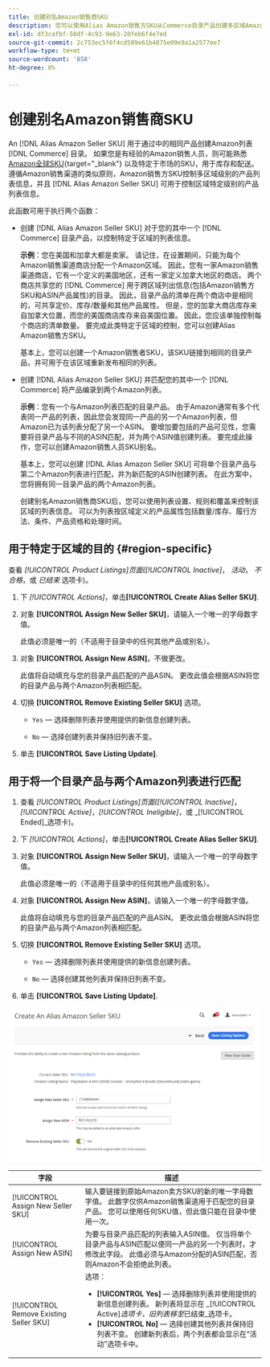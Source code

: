 ```yaml
---
title: 创建别名Amazon销售商SKU
description: 您可以使用Alias Amazon销售方SKU从Commerce目录产品创建多区域Amazon列表。
exl-id: df3cafbf-58df-4c93-9e63-20feb6f4e7ed
source-git-commit: 2c753ec5f6f4cd509e61b4875e09e9a1a2577ee7
workflow-type: tm+mt
source-wordcount: '858'
ht-degree: 0%

---
```


# 创建别名Amazon销售商SKU

An [!DNL Alias Amazon Seller SKU] 用于通过中的相同产品创建Amazon列表 [!DNL Commerce] 目录。 如果您是有经验的Amazon销售人员，则可能熟悉 [Amazon全球SKU](https://sellercentral.amazon.com/gp/help/external/help.html?itemID=201394090){target="_blank"} 以及特定于市场的SKU，用于库存和配送。 遵循Amazon销售渠道的类似原则，Amazon销售方SKU控制多区域级别的产品列表信息，并且 [!DNL Alias Amazon Seller SKU] 可用于控制区域特定级别的产品列表信息。

此函数可用于执行两个函数：

- 创建 [!DNL Alias Amazon Seller SKU] 对于您的其中一个 [!DNL Commerce] 目录产品，以控制特定于区域的列表信息。

   **示例**：您在美国和加拿大都是卖家。 请记住，在设置期间，只能为每个Amazon销售渠道商店分配一个Amazon区域。 因此，您有一家Amazon销售渠道商店，它有一个定义的美国地区，还有一家定义加拿大地区的商店。 两个商店共享您的 [!DNL Commerce] 用于跨区域列出信息(包括Amazon销售方SKU和ASIN产品属性)的目录。 因此，目录产品的清单在两个商店中是相同的，可共享定价、库存/数量和其他产品属性。 但是，您的加拿大商店库存来自加拿大位置，而您的美国商店库存来自美国位置。 因此，您应该单独控制每个商店的清单数量。 要完成此类特定于区域的控制，您可以创建Alias Amazon销售方SKU。

   基本上，您可以创建一个Amazon销售者SKU，该SKU链接到相同的目录产品，并可用于在该区域重新发布相同的列表。

- 创建 [!DNL Alias Amazon Seller SKU] 并匹配您的其中一个 [!DNL Commerce] 将产品编录到两个Amazon列表。

   **示例**：您有一个与Amazon列表匹配的目录产品。 由于Amazon通常有多个代表同一产品的列表，因此您会发现同一产品的另一个Amazon列表，但Amazon已为该列表分配了另一个ASIN。 要增加要包括的产品可见性，您需要将目录产品与不同的ASIN匹配，并为两个ASIN值创建列表。 要完成此操作，您可以创建Amazon销售人员SKU别名。

   基本上，您可以创建 [!DNL Alias Amazon Seller SKU] 可将单个目录产品与第二个Amazon列表进行匹配，并为新匹配的ASIN创建列表。 在此方案中，您将拥有同一目录产品的两个Amazon列表。

   创建别名Amazon销售商SKU后，您可以使用列表设置、规则和覆盖来控制该区域的列表信息。 可以为列表按区域定义的产品属性包括数量/库存、履行方法、条件、产品资格和处理时间。

## 用于特定于区域的目的 {#region-specific}

查看 _[!UICONTROL Product Listings]_页面(_[!UICONTROL Inactive]_， _活动_， _不合格_，或 _已结束_ 选项卡)。

1. 下 _[!UICONTROL Actions]_，单击&#x200B;**[!UICONTROL Create Alias Seller SKU]**.

1. 对象 **[!UICONTROL Assign New Seller SKU]**，请输入一个唯一的字母数字值。

   此值必须是唯一的（不适用于目录中的任何其他产品或别名）。

1. 对象 **[!UICONTROL Assign New ASIN]**，不做更改。

   此值将自动填充与您的目录产品匹配的产品ASIN。 更改此值会根据ASIN将您的目录产品与两个Amazon列表相匹配。

1. 切换 **[!UICONTROL Remove Existing Seller SKU]** 选项。

   - `Yes`  — 选择删除列表并使用提供的新信息创建列表。

   - `No`  — 选择创建列表并保持旧列表不变。

1. 单击 **[!UICONTROL Save Listing Update]**.

## 用于将一个目录产品与两个Amazon列表进行匹配

1. 查看 _[!UICONTROL Product Listings]_页面(_[!UICONTROL Inactive]_， _[!UICONTROL Active]_，_[!UICONTROL Ineligible]_，或 _[!UICONTROL Ended]_选项卡)。

1. 下 _[!UICONTROL Actions]_，单击&#x200B;**[!UICONTROL Create Alias Seller SKU]**.

1. 对象 **[!UICONTROL Assign New Seller SKU]**，请输入一个唯一的字母数字值。

   此值必须是唯一的（不适用于目录中的任何其他产品或别名）。

1. 对象 **[!UICONTROL Assign New ASIN]**，请输入一个唯一的字母数字值。

   此值将自动填充与您的目录产品匹配的产品ASIN。 更改此值会根据ASIN将您的目录产品与两个Amazon列表相匹配。

1. 切换 **[!UICONTROL Remove Existing Seller SKU]** 选项。

   - `Yes`  — 选择删除列表并使用提供的新信息创建列表。

   - `No`  — 选择创建其他列表并保持旧列表不变。

1. 单击 **[!UICONTROL Save Listing Update]**.

![创建别名Amazon销售商SKU](assets/amazon-alias-sku-create.png)

| 字段 | 描述 |
|--- |--- |
| [!UICONTROL Assign New Seller SKU] | 输入要链接到原始Amazon卖方SKU的新的唯一字母数字值。 此数字仅供Amazon销售渠道用于匹配您的目录产品。 您可以使用任何SKU值，但此值只能在目录中使用一次。 |
| [!UICONTROL Assign New ASIN] | 为要与目录产品匹配的列表输入ASIN值。 仅当将单个目录产品与ASIN匹配以便同一产品的另一个列表时，才修改此字段。 此值必须与Amazon分配的ASIN匹配，否则Amazon不会拒绝此列表。 |
| [!UICONTROL Remove Existing Seller SKU] | 选项：<ul><li>**[!UICONTROL Yes]**  — 选择删除列表并使用提供的新信息创建列表。 新列表将显示在 _[!UICONTROL Active]_选项卡，旧列表移至_&#x200B;已结束&#x200B;_选项卡。</li><li>**[!UICONTROL No]**  — 选择创建其他列表并保持旧列表不变。 创建新列表后，两个列表都会显示在“活动”选项卡中。</li></ul> |
